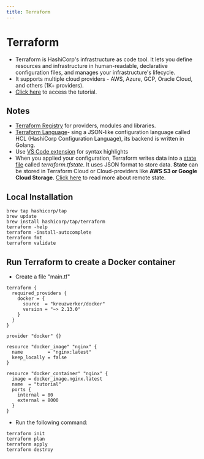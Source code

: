 ```yaml
---
title: Terraform
---
```

# Terraform

- Terraform is HashiCorp's infrastructure as code tool. It lets you define resources and infrastructure in human-readable, declarative configuration files, and manages your infrastructure's lifecycle. 
- It supports multiple cloud providers - AWS, Azure, GCP, Oracle Cloud, and others (1K+ providers).
- [Click here](https://learn.hashicorp.com/tutorials/terraform/infrastructure-as-code?in=terraform/aws-get-started) to access the tutorial.

## Notes
- [Terraform Registry](https://registry.terraform.io/) for providers, modules and libraries.
- [Terraform Language](https://www.terraform.io/language)- sing a JSON-like configuration language called HCL (HashiCorp Configuration Language), its backend is written in Golang.
- Use [VS Code extension](https://marketplace.visualstudio.com/items?itemName=HashiCorp.terraform) for syntax highlights
- When you applied your configuration, Terraform writes data into a [state file](https://www.terraform.io/language/state) called *terraform.tfstate*. It uses JSON format to store data. **State** can be stored in Terraform Cloud or Cloud-providers like **AWS S3 or Google Cloud Storage**. [Click here](https://www.terraform.io/language/state/remote-state-data) to read more about remote state.

## Local Installation

```
brew tap hashicorp/tap
brew update
brew install hashicorp/tap/terraform
terraform -help
terraform -install-autocomplete
terraform fmt
terraform validate
```

## Run Terraform to create a Docker container
- Create a file "main.tf"
```
terraform {
  required_providers {
    docker = {
      source  = "kreuzwerker/docker"
      version = "~> 2.13.0"
    }
  }
}

provider "docker" {}

resource "docker_image" "nginx" {
  name         = "nginx:latest"
  keep_locally = false
}

resource "docker_container" "nginx" {
  image = docker_image.nginx.latest
  name  = "tutorial"
  ports {
    internal = 80
    external = 8000
  }
}

```
- Run the following command:
```
terraform init
terraform plan
terraform apply
terraform destroy
```